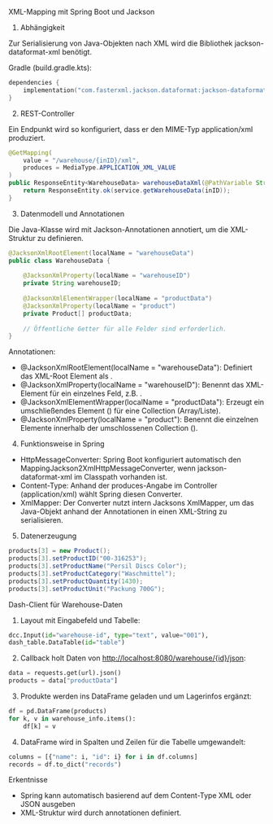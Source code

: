 XML-Mapping mit Spring Boot und Jackson

1. Abhängigkeit

Zur Serialisierung von Java-Objekten nach XML wird die Bibliothek jackson-dataformat-xml benötigt.

Gradle (build.gradle.kts):

```kotlin
dependencies {  
    implementation("com.fasterxml.jackson.dataformat:jackson-dataformat-xml")  
}
```

2. REST-Controller

Ein Endpunkt wird so konfiguriert, dass er den MIME-Typ application/xml produziert.

```java
@GetMapping(
    value = "/warehouse/{inID}/xml",
    produces = MediaType.APPLICATION_XML_VALUE
)
public ResponseEntity<WarehouseData> warehouseDataXml(@PathVariable String inID){
    return ResponseEntity.ok(service.getWarehouseData(inID));
}
```

3. Datenmodell und Annotationen

Die Java-Klasse wird mit Jackson-Annotationen annotiert, um die XML-Struktur zu definieren.

```java
@JacksonXmlRootElement(localName = "warehouseData")  
public class WarehouseData {  
  
    @JacksonXmlProperty(localName = "warehouseID")  
    private String warehouseID;
    
    @JacksonXmlElementWrapper(localName = "productData")  
    @JacksonXmlProperty(localName = "product")  
    private Product[] productData;
    
    // Öffentliche Getter für alle Felder sind erforderlich.
}
```

Annotationen:

* @JacksonXmlRootElement(localName = "warehouseData"): Definiert das XML-Root Element als <warehouseData>.
* @JacksonXmlProperty(localName = "warehouseID"): Benennt das XML-Element für ein einzelnes Feld, z.B. <warehouseID>.
* @JacksonXmlElementWrapper(localName = "productData"): Erzeugt ein umschließendes Element (<productData>) für eine Collection (Array/Liste).
* @JacksonXmlProperty(localName = "product"): Benennt die einzelnen Elemente innerhalb der umschlossenen Collection (<product>).

4. Funktionsweise in Spring

* HttpMessageConverter: Spring Boot konfiguriert automatisch den MappingJackson2XmlHttpMessageConverter, wenn jackson-dataformat-xml im Classpath vorhanden ist.
* Content-Type: Anhand der produces-Angabe im Controller (application/xml) wählt Spring diesen Converter.
* XmlMapper: Der Converter nutzt intern Jacksons XmlMapper, um das Java-Objekt anhand der Annotationen in einen XML-String zu serialisieren.

5. Datenerzeugung

```java
products[3] = new Product();
products[3].setProductID("00-316253");
products[3].setProductName("Persil Discs Color");
products[3].setProductCategory("Waschmittel");
products[3].setProductQuantity(1430);
products[3].setProductUnit("Packung 700G");
```

Dash-Client für Warehouse-Daten

1. Layout mit Eingabefeld und Tabelle:

```python
dcc.Input(id="warehouse-id", type="text", value="001"),
dash_table.DataTable(id="table")
```

2. Callback holt Daten von [http://localhost:8080/warehouse/{id}/json](http://localhost:8080/warehouse/{id}/json):

```python
data = requests.get(url).json()
products = data["productData"]
```

3. Produkte werden ins DataFrame geladen und um Lagerinfos ergänzt:

```python
df = pd.DataFrame(products)
for k, v in warehouse_info.items():
    df[k] = v
```

4. DataFrame wird in Spalten und Zeilen für die Tabelle umgewandelt:

```python
columns = [{"name": i, "id": i} for i in df.columns]
records = df.to_dict("records")
```

Erkentnisse
* Spring kann automatisch basierend auf dem Content-Type XML oder JSON ausgeben
* XML-Struktur wird durch annotationen definiert.
